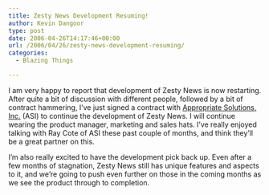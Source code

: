 ```yaml
---
title: Zesty News Development Resuming!
author: Kevin Dangoor
type: post
date: 2006-04-26T14:17:46+00:00
url: /2006/04/26/zesty-news-development-resuming/
categories:
  - Blazing Things

---
```

I am very happy to report that development of Zesty News is now restarting. After quite a bit of discussion with different people, followed by a bit of contract hammering, I&#8217;ve just signed a contract with [Appropriate Solutions, Inc.][1] (ASI) to continue the development of Zesty News. I will continue wearing the product manager, marketing and sales hats. I&#8217;ve really enjoyed talking with Ray Cote of ASI these past couple of months, and think they&#8217;ll be a great partner on this.

I&#8217;m also really excited to have the development pick back up. Even after a few months of stagnation, Zesty News still has unique features and aspects to it, and we&#8217;re going to push even further on those in the coming months as we see the product through to completion.

 [1]: http://www.appropriatesolutions.com/
